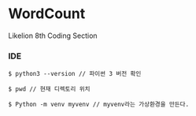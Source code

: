 # WordCount
Likelion 8th Coding Section

### IDE

```
$ python3 --version // 파이썬 3 버전 확인

$ pwd // 현재 디렉토리 위치

$ Python -m venv myvenv // myvenv라는 가상환경을 만든다.
```

